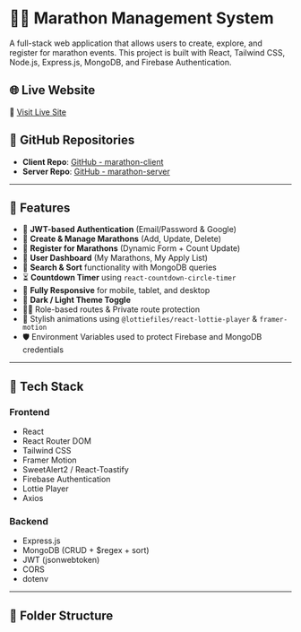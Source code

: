 # 🏃‍♂️ Marathon Management System

A full-stack web application that allows users to create, explore, and register for marathon events. This project is built with React, Tailwind CSS, Node.js, Express.js, MongoDB, and Firebase Authentication.

## 🌐 Live Website

🔗 [Visit Live Site](https://your-live-site-url.web.app)

## 📂 GitHub Repositories

- **Client Repo**: [GitHub - marathon-client](https://github.com/your-username/marathon-client)
- **Server Repo**: [GitHub - marathon-server](https://github.com/your-username/marathon-server)

---

## 🚀 Features

- 🔐 **JWT-based Authentication** (Email/Password & Google)
- 📝 **Create & Manage Marathons** (Add, Update, Delete)
- 📆 **Register for Marathons** (Dynamic Form + Count Update)
- 👤 **User Dashboard** (My Marathons, My Apply List)
- 🔎 **Search & Sort** functionality with MongoDB queries
- ⏳ **Countdown Timer** using `react-countdown-circle-timer`
- 📱 **Fully Responsive** for mobile, tablet, and desktop
- 🎨 **Dark / Light Theme Toggle**
- 🧑‍🎓 Role-based routes & Private route protection
- 🎉 Stylish animations using `@lottiefiles/react-lottie-player` & `framer-motion`
- 🛡️ Environment Variables used to protect Firebase and MongoDB credentials

---

## 🧰 Tech Stack

### Frontend
- React
- React Router DOM
- Tailwind CSS
- Framer Motion
- SweetAlert2 / React-Toastify
- Firebase Authentication
- Lottie Player
- Axios

### Backend
- Express.js
- MongoDB (CRUD + $regex + sort)
- JWT (jsonwebtoken)
- CORS
- dotenv

---

## 📁 Folder Structure

